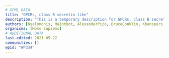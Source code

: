 ```yaml
---
# GPML DATA
title: "GPCRs, class B secretin-like"
description: "This is a temporary description for GPCRs, class B secretin-like"
authors: [Nsalomonis, MaintBot, AlexanderPico, BruceConklin, Khanspers, Egonw, Eweitz]
organisms: [Homo sapiens]
# ADDITIONAL DATA
last-edited: 2021-05-22
communities: []
wpid: "WP334"
---
```


